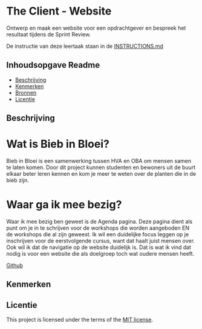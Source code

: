 # The Client - Website

Ontwerp en maak een website voor een opdrachtgever en bespreek het resultaat tijdens de Sprint Review.

De instructie van deze leertaak staan in de [INSTRUCTIONS.md](https://github.com/fdnd-task/the-client-website/blob/main/docs/INSTRUCTIONS.md)



## Inhoudsopgave Readme

  * [Beschrijving](#beschrijving)
  * [Kenmerken](#kenmerken)
  * [Bronnen](#bronnen)
  * [Licentie](#licentie)

## Beschrijving
<!-- In de Beschrijving staat hoe je project er uit ziet, hoe het werkt en wat je er mee kan. -->
# Wat is Bieb in Bloei?
Bieb in Bloei is een samenwerking tussen HVA en OBA om mensen samen te laten komen. 
Door dit project kunnen studenten en bewoners uit de buurt elkaar beter leren kennen
en kom je meer te weten over de planten die in de bieb zijn. 

# Waar ga ik mee bezig?
Waar ik mee bezig ben geweet is de Agenda pagina. Deze pagina dient als punt om je in te schrijven
voor de workshops die worden aangeboden EN de workshops die al zijn geweest. Ik wil een duidelijke focus
leggen op je inschrijven voor de eerstvolgende cursus, want dat haalt juist mensen over. Ook wil ik
dat de navigatie op de website duidelijk is. Dat is wat ik vind dat nodig is voor 
een website die als doelgroep toch wat oudere mensen heeft.
<!-- Voeg een mooie poster visual toe 📸 -->
<!-- Voeg een link toe naar Github Pages 🌐-->
[Github](https://sidopjescherm.github.io/the-client-website/)

## Kenmerken
<!-- Bij Kenmerken staat welke technieken zijn gebruikt en hoe. Wat is de HTML structuur? Wat zijn de belangrijkste dingen in CSS? Wat is er met Javascript gedaan en hoe? Misschien heb je een framwork of library gebruikt? -->



## Licentie

This project is licensed under the terms of the [MIT license](./LICENSE).
